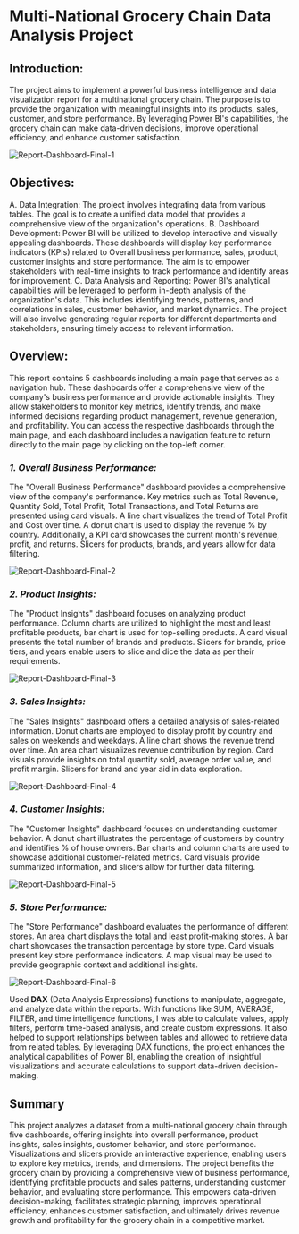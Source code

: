 # Multi-National Grocery Chain Data Analysis Project

## **Introduction:**

The project aims to implement a powerful business intelligence and data visualization report for a multinational grocery chain. The purpose is to provide the organization with meaningful insights into its products, sales, customer, and store performance. By leveraging Power BI's capabilities, the grocery chain can make data-driven decisions, improve operational efficiency, and enhance customer satisfaction.

![Report-Dashboard-Final-1](https://github.com/AashishBanwari/Multi-National_Grocery_Chain_Sales-Analysis_Project/assets/130801409/a5a40761-0ac0-49e2-82a9-5012c973d17c)

## **Objectives:**

A. Data Integration: The project involves integrating data from various tables. The goal is to create a unified data model that provides a comprehensive view of the organization's operations.
B. Dashboard Development: Power BI will be utilized to develop interactive and visually appealing dashboards. These dashboards will display key performance indicators (KPIs) related to Overall business performance, sales, product, customer insights and store performance. The aim is to empower stakeholders with real-time insights to track performance and identify areas for improvement.
C. Data Analysis and Reporting: Power BI's analytical capabilities will be leveraged to perform in-depth analysis of the organization's data. This includes identifying trends, patterns, and correlations in sales, customer behavior, and market dynamics. The project will also involve generating regular reports for different departments and stakeholders, ensuring timely access to relevant information.


## **Overview:**

This report contains 5 dashboards including a main page that serves as a navigation hub. These dashboards offer a comprehensive view of the company's business performance and provide actionable insights. They allow stakeholders to monitor key metrics, identify trends, and make informed decisions regarding product management, revenue generation, and profitability.
You can access the respective dashboards through the main page, and each dashboard includes a navigation feature to return directly to the main page by clicking on the top-left corner.



### _**1. Overall Business Performance:**_
The "Overall Business Performance" dashboard provides a comprehensive view of the company's performance. Key metrics such as Total Revenue, Quantity Sold, Total Profit, Total Transactions, and Total Returns are presented using card visuals. A line chart visualizes the trend of Total Profit and Cost over time. A donut chart is used to display the revenue % by country. Additionally, a KPI card showcases the current month's revenue, profit, and returns. Slicers for products, brands, and years allow for data filtering.

![Report-Dashboard-Final-2](https://github.com/AashishBanwari/Multi-National_Grocery_Chain_Sales-Analysis_Project/assets/130801409/bdde4d2f-9ef3-42df-8a40-3712f1d9bfa1)

### _**2. Product Insights:**_
The "Product Insights" dashboard focuses on analyzing product performance. Column charts are utilized to highlight the most and least profitable products, bar chart is used for top-selling products. A card visual presents the total number of brands and products. Slicers for brands, price tiers, and years enable users to slice and dice the data as per their requirements.

![Report-Dashboard-Final-3](https://github.com/AashishBanwari/Multi-National_Grocery_Chain_Sales-Analysis_Project/assets/130801409/53d17d17-8b5d-41be-8790-6fbfc9374ca9)

### _**3. Sales Insights:**_
The "Sales Insights" dashboard offers a detailed analysis of sales-related information. Donut charts are employed to display profit by country and sales on weekends and weekdays. A line chart shows the revenue trend over time. An area chart visualizes revenue contribution by region. Card visuals provide insights on total quantity sold, average order value, and profit margin. Slicers for brand and year aid in data exploration.

![Report-Dashboard-Final-4](https://github.com/AashishBanwari/Multi-National_Grocery_Chain_Sales-Analysis_Project/assets/130801409/d392356b-87d6-4faf-b740-ae8c44ab1073)

### _**4. Customer Insights:**_
The "Customer Insights" dashboard focuses on understanding customer behavior. A donut chart illustrates the percentage of customers by country and identifies % of house owners. Bar charts and column charts are used to showcase additional customer-related metrics. Card visuals provide summarized information, and slicers allow for further data filtering.

![Report-Dashboard-Final-5](https://github.com/AashishBanwari/Multi-National_Grocery_Chain_Sales-Analysis_Project/assets/130801409/7db15708-915d-45b9-b416-f775a0313816)

### _**5. Store Performance:**_
The "Store Performance" dashboard evaluates the performance of different stores. An area chart displays the total and least profit-making stores. A bar chart showcases the transaction percentage by store type. Card visuals present key store performance indicators. A map visual may be used to provide geographic context and additional insights.

![Report-Dashboard-Final-6](https://github.com/AashishBanwari/Multi-National_Grocery_Chain_Sales-Analysis_Project/assets/130801409/ce534a1c-9350-4e99-ad8b-b10c4a53402f)

Used  **DAX** (Data Analysis Expressions) functions to manipulate, aggregate, and analyze data within the reports. With functions like SUM, AVERAGE, FILTER, and time intelligence functions, I was able to calculate values, apply filters, perform time-based analysis, and create custom expressions. It also helped to support relationships between tables and allowed to retrieve data from related tables. 
By leveraging DAX functions, the project enhances the analytical capabilities of Power BI, enabling the creation of insightful visualizations and accurate calculations to support data-driven decision-making.
 

## **Summary**

This project analyzes a dataset from a multi-national grocery chain through five dashboards, offering insights into overall performance, product insights, sales insights, customer behavior, and store performance. Visualizations and slicers provide an interactive experience, enabling users to explore key metrics, trends, and dimensions. The project benefits the grocery chain by providing a comprehensive view of business performance, identifying profitable products and sales patterns, understanding customer behavior, and evaluating store performance. This empowers data-driven decision-making, facilitates strategic planning, improves operational efficiency, enhances customer satisfaction, and ultimately drives revenue growth and profitability for the grocery chain in a competitive market.
